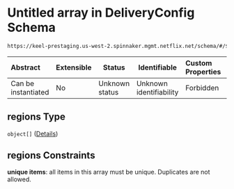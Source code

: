 # Untitled array in DeliveryConfig Schema

```txt
https://keel-prestaging.us-west-2.spinnaker.mgmt.netflix.net/schema/#/$defs/SubnetAwareLocations/properties/regions
```




| Abstract            | Extensible | Status         | Identifiable            | Custom Properties | Additional Properties | Access Restrictions | Defined In                                                    |
| :------------------ | ---------- | -------------- | ----------------------- | :---------------- | --------------------- | ------------------- | ------------------------------------------------------------- |
| Can be instantiated | No         | Unknown status | Unknown identifiability | Forbidden         | Allowed               | none                | [keel.schema.json\*](keel.schema.json "open original schema") |

## regions Type

`object[]` ([Details](keel-defs-subnetawareregionspec.md))

## regions Constraints

**unique items**: all items in this array must be unique. Duplicates are not allowed.

